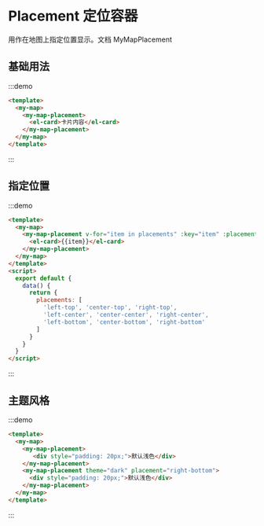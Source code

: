 # Placement 定位容器

用作在地图上指定位置显示。文档<api-link href="map/my-map-placement"> MyMapPlacement </api-link>

## 基础用法

:::demo
```html
<template>
  <my-map>
    <my-map-placement>
      <el-card>卡片内容</el-card>
    </my-map-placement>
  </my-map>
</template>
```
:::

## 指定位置

:::demo
```html
<template>
  <my-map>
    <my-map-placement v-for="item in placements" :key="item" :placement="item">
      <el-card>{{item}}</el-card>
    </my-map-placement>
  </my-map>
</template>
<script>
  export default {
    data() {
      return {
        placements: [
          'left-top', 'center-top', 'right-top',
          'left-center', 'center-center', 'right-center',
          'left-bottom', 'center-bottom', 'right-bottom'
        ]
      }
    }
  }
</script>

```
:::

## 主题风格

:::demo
```html
<template>
  <my-map>
    <my-map-placement>
       <div style="padding: 20px;">默认浅色</div>
    </my-map-placement>
    <my-map-placement theme="dark" placement="right-bottom">
      <div style="padding: 20px;">默认浅色</div>
    </my-map-placement>
  </my-map>
</template>
```
:::